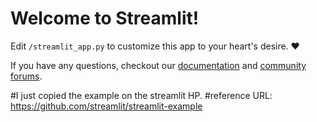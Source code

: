# Welcome to Streamlit!

Edit `/streamlit_app.py` to customize this app to your heart's desire. :heart:

If you have any questions, checkout our [documentation](https://docs.streamlit.io) and [community
forums](https://discuss.streamlit.io).

#I just copied the example on the streamlit HP. 
#reference URL: https://github.com/streamlit/streamlit-example
